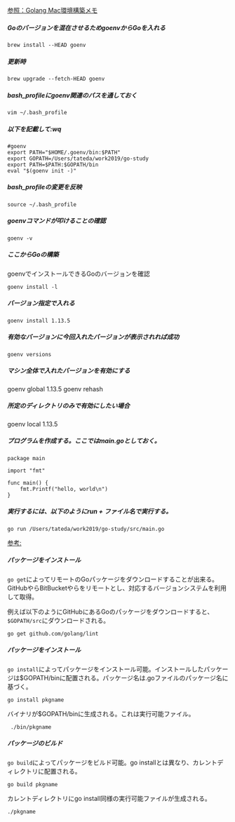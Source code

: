 [参照：Golang Mac環境構築メモ](https://qiita.com/beesk/items/b55d1b74b985524c7cf2)

##### Goのバージョンを混在させるためgoenvからGoを入れる

```bash=
brew install --HEAD goenv
```

##### 更新時

```bash=
brew upgrade --fetch-HEAD goenv
```

##### bash_profileにgoenv関連のパスを通しておく

```bash=
vim ~/.bash_profile
```

##### 以下を記載して:wq

```txt=
#goenv
export PATH="$HOME/.goenv/bin:$PATH"
export GOPATH=/Users/tateda/work2019/go-study
export PATH=$PATH:$GOPATH/bin
eval "$(goenv init -)"

```

##### bash_profileの変更を反映

```bash=
source ~/.bash_profile
```

##### goenvコマンドが叩けることの確認

```bash=
goenv -v 
```

##### ここからGoの構築
goenvでインストールできるGoのバージョンを確認

```bash=
goenv install -l
```

##### バージョン指定で入れる

```bash=
goenv install 1.13.5
```

##### 有効なバージョンに今回入れたバージョンが表示されれば成功

```bash=
goenv versions
```

##### マシン全体で入れたバージョンを有効にする

goenv global 1.13.5
goenv rehash


##### 所定のディレクトリのみで有効にしたい場合

goenv local 1.13.5



##### プログラムを作成する。ここではmain.goとしておく。
```go=
package main

import "fmt"

func main() {
    fmt.Printf("hello, world\n")
}
```

##### 実行するには、以下のようにrun + ファイル名で実行する。

```bash=
go run /Users/tateda/work2019/go-study/src/main.go 
```

[参考:](https://qiita.com/1000ch/items/e42e7c28cf7a7b798a02)

##### パッケージをインストール
`go get`によってリモートのGoパッケージをダウンロードすることが出来る。GitHubやらBitBucketやらをリモートとし、対応するバージョンシステムを利用して取得。

例えば以下のようにGitHubにあるGoのパッケージをダウンロードすると、`$GOPATH/src`にダウンロードされる。

```bash=
go get github.com/golang/lint
```

##### パッケージをインストール

`go install`によってパッケージをインストール可能。インストールしたパッケージは$GOPATH/binに配置される。パッケージ名は.goファイルのパッケージ名に基づく。

```bash=
go install pkgname
```
バイナリが$GOPATH/binに生成される。これは実行可能ファイル。
```bash=
 ./bin/pkgname
 ```

##### パッケージのビルド
`go build`によってパッケージをビルド可能。go installとは異なり、カレントディレクトリに配置される。

```bash=
go build pkgname
```

カレントディレクトリにgo install同様の実行可能ファイルが生成される。
```bash=
./pkgname
```











